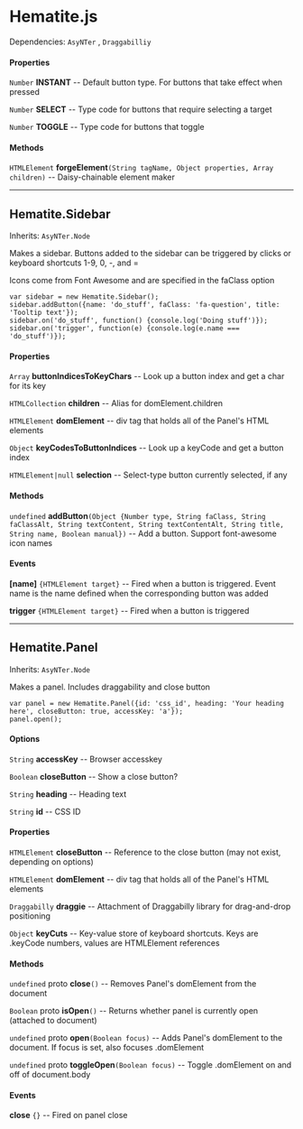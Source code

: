 # Hematite.js

Dependencies: `AsyNTer` , `Draggabilliy` 

#### Properties

`Number` **INSTANT** -- Default button type. For buttons that take effect when pressed

`Number` **SELECT** -- Type code for buttons that require selecting a target

`Number` **TOGGLE** -- Type code for buttons that toggle

#### Methods

`HTMLElement` **forgeElement**`(String tagName, Object properties, Array children)` -- Daisy-chainable element maker

---

## Hematite.Sidebar

Inherits: `AsyNTer.Node`

Makes a sidebar. Buttons added to the sidebar can be triggered by clicks or keyboard shortcuts 1-9, 0, -, and =

Icons come from Font Awesome and are specified in the faClass option

```
var sidebar = new Hematite.Sidebar();
sidebar.addButton({name: 'do_stuff', faClass: 'fa-question', title: 'Tooltip text'});
sidebar.on('do_stuff', function() {console.log('Doing stuff')});
sidebar.on('trigger', function(e) {console.log(e.name === 'do_stuff')});
```

#### Properties

`Array` **buttonIndicesToKeyChars** -- Look up a button index and get a char for its key

`HTMLCollection` **children** -- Alias for domElement.children

`HTMLElement` **domElement** -- div tag that holds all of the Panel's HTML elements

`Object` **keyCodesToButtonIndices** -- Look up a keyCode and get a button index

`HTMLElement|null` **selection** -- Select-type button currently selected, if any

#### Methods

`undefined` **addButton**`(Object {Number type, String faClass, String faClassAlt, String textContent, String textContentAlt, String title, String name, Boolean manual})` -- Add a button. Support font-awesome icon names

#### Events

**[name]** `{HTMLElement target}` -- Fired when a button is triggered. Event name is the name defined when the corresponding button was added

**trigger** `{HTMLElement target}` -- Fired when a button is triggered

---

## Hematite.Panel

Inherits: `AsyNTer.Node`

Makes a panel. Includes draggability and close button

```
var panel = new Hematite.Panel({id: 'css_id', heading: 'Your heading here', closeButton: true, accessKey: 'a'});
panel.open();
```

#### Options

`String` **accessKey** -- Browser accesskey

`Boolean` **closeButton** -- Show a close button?

`String` **heading** -- Heading text

`String` **id** -- CSS ID

#### Properties

`HTMLElement` **closeButton** -- Reference to the close button (may not exist, depending on options)

`HTMLElement` **domElement** -- div tag that holds all of the Panel's HTML elements

`Draggabilly` **draggie** -- Attachment of Draggabilly library for drag-and-drop positioning

`Object` **keyCuts** -- Key-value store of keyboard shortcuts. Keys are .keyCode numbers, values are HTMLElement references

#### Methods

`undefined` proto **close**`()` -- Removes Panel's domElement from the document

`Boolean` proto **isOpen**`()` -- Returns whether panel is currently open (attached to document)

`undefined` proto **open**`(Boolean focus)` -- Adds Panel's domElement to the document. If focus is set, also focuses .domElement

`undefined` proto **toggleOpen**`(Boolean focus)` -- Toggle .domElement on and off of document.body

#### Events

**close** `{}` -- Fired on panel close

